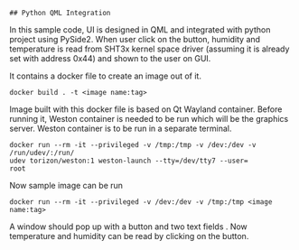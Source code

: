     ## Python QML Integration 

In this sample code, UI is designed in QML and integrated with python project
using PySide2. When user click on the button, humidity and temperature is read 
from SHT3x kernel space driver (assuming it is already set with address 0x44) 
and shown to the user on GUI.

It contains a docker file to create an image out of it.
```
docker build . -t <image name:tag>
```
Image built with this docker file is based on Qt Wayland container. Before 
running it, Weston container is needed to be run which will be the graphics 
server. Weston container is to be run in a separate terminal.
```
docker run --rm -it --privileged -v /tmp:/tmp -v /dev:/dev -v /run/udev/:/run/
udev torizon/weston:1 weston-launch --tty=/dev/tty7 --user=
root
```

Now sample image can be run 
```
docker run --rm -it --privileged -v /dev:/dev -v /tmp:/tmp <image name:tag>
```
A window should pop up with a button and two text fields . Now temperature and 
humidity can be read by clicking on the button. 